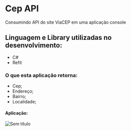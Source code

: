 # Cep API
Consumindo API do site ViaCEP em uma aplicação console
## Linguagem e Library utilizadas no desenvolvimento:
* C#
* Refit
### O que esta aplicação retorna:
* Cep;
* Endereço;
* Bairro;
* Localidade;
#### Aplicação:
![Sem título](https://user-images.githubusercontent.com/50770601/118389380-1a27c000-b600-11eb-9902-4dec5e4f3366.png)
